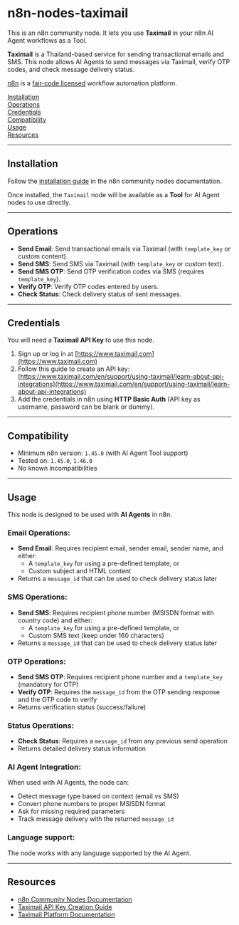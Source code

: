 # n8n-nodes-taximail

This is an n8n community node. It lets you use **Taximail** in your n8n AI Agent workflows as a Tool.

**Taximail** is a Thailand-based service for sending transactional emails and SMS. This node allows AI Agents to send messages via Taximail, verify OTP codes, and check message delivery status.

[n8n](https://n8n.io/) is a [fair-code licensed](https://docs.n8n.io/reference/license/) workflow automation platform.

[Installation](#installation)  
[Operations](#operations)  
[Credentials](#credentials)  
[Compatibility](#compatibility)  
[Usage](#usage)  
[Resources](#resources)

---

## Installation

Follow the [installation guide](https://docs.n8n.io/integrations/community-nodes/installation/) in the n8n community nodes documentation.

Once installed, the `Taximail` node will be available as a **Tool** for AI Agent nodes to use directly.

---

## Operations

- **Send Email**: Send transactional emails via Taximail (with `template_key` or custom content).
- **Send SMS**: Send SMS via Taximail (with `template_key` or custom text).
- **Send SMS OTP**: Send OTP verification codes via SMS (requires `template_key`).
- **Verify OTP**: Verify OTP codes entered by users.
- **Check Status**: Check delivery status of sent messages.

---

## Credentials

You will need a **Taximail API Key** to use this node.

1. Sign up or log in at [https://www.taximail.com](https://www.taximail.com)
2. Follow this guide to create an API key:  
   [https://www.taximail.com/en/support/using-taximail/learn-about-api-integrations](https://www.taximail.com/en/support/using-taximail/learn-about-api-integrations)
3. Add the credentials in n8n using **HTTP Basic Auth** (API key as username, password can be blank or dummy).

---

## Compatibility

- Minimum n8n version: `1.45.0` (with AI Agent Tool support)
- Tested on: `1.45.0`, `1.46.0`
- No known incompatibilities

---

## Usage

This node is designed to be used with **AI Agents** in n8n.

### Email Operations:

- **Send Email**: Requires recipient email, sender email, sender name, and either:
  - A `template_key` for using a pre-defined template, or
  - Custom subject and HTML content
- Returns a `message_id` that can be used to check delivery status later

### SMS Operations:

- **Send SMS**: Requires recipient phone number (MSISDN format with country code) and either:
  - A `template_key` for using a pre-defined template, or
  - Custom SMS text (keep under 160 characters)
- Returns a `message_id` that can be used to check delivery status later

### OTP Operations:

- **Send SMS OTP**: Requires recipient phone number and a `template_key` (mandatory for OTP)
- **Verify OTP**: Requires the `message_id` from the OTP sending response and the OTP code to verify
- Returns verification status (success/failure)

### Status Operations:

- **Check Status**: Requires a `message_id` from any previous send operation
- Returns detailed delivery status information

### AI Agent Integration:

When used with AI Agents, the node can:

- Detect message type based on context (email vs SMS)
- Convert phone numbers to proper MSISDN format
- Ask for missing required parameters
- Track message delivery with the returned `message_id`

### Language support:

The node works with any language supported by the AI Agent.

---

## Resources

- [n8n Community Nodes Documentation](https://docs.n8n.io/integrations/#community-nodes)
- [Taximail API Key Creation Guide](https://www.taximail.com/en/support/using-taximail/learn-about-api-integrations)
- [Taximail Platform Documentation](https://www.taximail.com/en/support/using-taximail)
